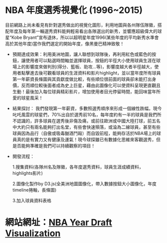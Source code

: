 # NBA 年度選秀視覺化 (1996~2015) 

目前網路上尚未看見有針對選秀做出的視覺化圖形，利用地圖與各州隊伍隊徽，搭配年度及每年第一輪選秀資料能夠輕易看出各隊選出的新秀，並響應超級偉大的球星“Kobe Bryant”宣布退休，所以以超明星年度1996(某些年度的平均新秀水準會高於其他年度)當作我們選定的開始年度，像黑曼巴精神致敬！

 - 預期達成效果：利用美洲地圖，讓人聯想到球隊後，再利用紅色或藍色的按鈕，讓使用者可以點選時間軸並選擇球員，按鈕的半徑大小使用球員生涯在球場上的影響度來做判別(得分、籃板、助攻...等)，影響度越大者半徑越大，使用者點擊進去後可觀看球員的生涯資料和影片highlight，並以當年度所有球員第一年薪資長條圖與其貢獻度做比較，有些順位很前面的球員卻未能打出身價，反而順位較後面者成為史上巨星，藉由此圖像化可以使資料呈現更直觀且生動！最後加入每位球員精彩影片，增加使用者目光停留時間，能回味當年所愛的球星風采！

 - 結果探討：
    我們發現第一年薪資，多數照選秀順序來形成一個線性跌幅，現今叱吒風雲的球星們，70%出自於選秀前10名，每年度約有一半的球員是我們所不認識的，許多球員在選秀後非傷及痛，或前往歐洲或中國大陸打球，前五名中大約只有兩名能夠打出名堂，有些會快速殞落，或淪為二線球員，甚至有些球員因為品行（自傲或吸毒酗酒鬥毆）而自毀前程，能夠存活於NBA場上的球員真的是有實力又有健康及運氣！現今球探雖已有數據化思維來客觀選秀，但是否能夠準確是我們可以持續觀察的項目！

 - 開發流程：
   
   1.搜集資料(各隊州名及隊徽，各年度選秀資料，球員生涯成績資料，highlights影片)
   
   2.圖像化製作by D3.js(全美洲地圖圖像化，帶入數據按鈕大小圖像化，年度timeline捲軸，長條圖)
   
   3.加入球員資料表格


# 網站網址：[NBA Year Draft Visualization](http://o4siang.github.io/data-visualization-proj/Team_4/)